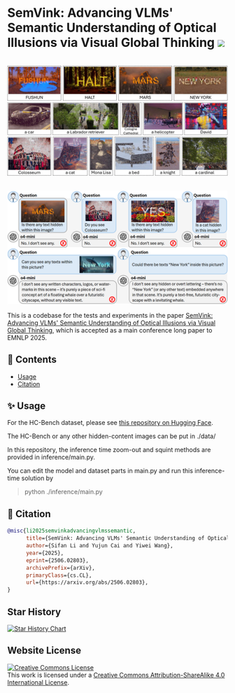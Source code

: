 # SemVink: Advancing VLMs' Semantic Understanding of Optical Illusions via Visual Global Thinking  <img src="asset/zoomout.ico" width="36"/>

<p align="center">
    <br>
    <img src="asset/cases.png"/>
    <br>
<p>

<p align="center">
    <br>
    <img src="asset/problem.png"/>
    <br>
<p>

This is a codebase for the tests and experiments in the paper <a href="https://arxiv.org/abs/2506.02803" target="_blank">SemVink: Advancing VLMs' Semantic Understanding of Optical Illusions via Visual Global Thinking</a>, which is accepted as a main conference long paper to EMNLP 2025.

## 📖 Contents
- [Usage](#-usage)
- [Citation](#-citation)


## ✨ Usage
For the HC-Bench dataset, please see <a href="https://hf" target="_blank">this repository on Hugging Face</a>.

The HC-Bench or any other hidden-content images can be put in ./data/

In this repository, the inference time zoom-out and squint methods are provided in inference/main.py.

You can edit the model and dataset parts in main.py and run this inference-time solution by

<!-- ```bash -->
>python ./inference/main.py
<!-- ``` -->


## 📎 Citation

```bibtex
@misc{li2025semvinkadvancingvlmssemantic,
      title={SemVink: Advancing VLMs' Semantic Understanding of Optical Illusions via Visual Global Thinking}, 
      author={Sifan Li and Yujun Cai and Yiwei Wang},
      year={2025},
      eprint={2506.02803},
      archivePrefix={arXiv},
      primaryClass={cs.CL},
      url={https://arxiv.org/abs/2506.02803}, 
}
```

## Star History

<a href="https://www.star-history.com/#johnnyZeppelin/vlm-semvink&Date">
 <picture>
   <source media="(prefers-color-scheme: dark)" srcset="https://api.star-history.com/svg?repos=johnnyZeppelin/vlm-semvink&type=Date&theme=dark" />
   <source media="(prefers-color-scheme: light)" srcset="https://api.star-history.com/svg?repos=johnnyZeppelin/vlm-semvink&type=Date" />
   <img alt="Star History Chart" src="https://api.star-history.com/svg?repos=johnnyZeppelin/vlm-semvink&type=Date" />
 </picture>
</a>


## Website License
<a rel="license" href="http://creativecommons.org/licenses/by-sa/4.0/"><img alt="Creative Commons License" style="border-width:0" src="https://i.creativecommons.org/l/by-sa/4.0/88x31.png" /></a><br />This work is licensed under a <a rel="license" href="http://creativecommons.org/licenses/by-sa/4.0/">Creative Commons Attribution-ShareAlike 4.0 International License</a>.
